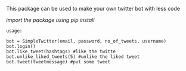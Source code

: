 This package can be used to make your own twitter bot with less code <br />

_import the package using pip install_ <br />

`usage:`

```from simpletwitter import SimpleTwitter
bot = SimpleTwitter(email, password, no_of_tweets, username)
bot.login()
bot.like_tweet(hashtags) #like the twitte
bot.unlike_liked_tweets(5) #unlike the liked tweet
bot.tweet(tweetmessage) #put some tweet
```

